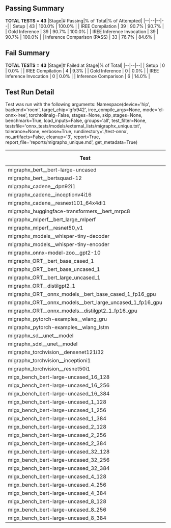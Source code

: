 ## Passing Summary

**TOTAL TESTS = 43**
|Stage|# Passing|% of Total|% of Attempted|
|--|--|--|--|
| Setup | 43 | 100.0% | 100.0% |
| IREE Compilation | 39 | 90.7% | 90.7% |
| Gold Inference | 39 | 90.7% | 100.0% |
| IREE Inference Invocation | 39 | 90.7% | 100.0% |
| Inference Comparison (PASS) | 33 | 76.7% | 84.6% |
## Fail Summary

**TOTAL TESTS = 43**
|Stage|# Failed at Stage|% of Total|
|--|--|--|
| Setup | 0 | 0.0% |
| IREE Compilation | 4 | 9.3% |
| Gold Inference | 0 | 0.0% |
| IREE Inference Invocation | 0 | 0.0% |
| Inference Comparison | 6 | 14.0% |
## Test Run Detail
Test was run with the following arguments:
Namespace(device='hip', backend='rocm', target_chip='gfx942', iree_compile_args=None, mode='cl-onnx-iree', torchtolinalg=False, stages=None, skip_stages=None, benchmark=True, load_inputs=False, groups='all', test_filter=None, testsfile='onnx_tests/models/external_lists/migraphx_unique.txt', tolerance=None, verbose=True, rundirectory='./test-onnx', no_artifacts=False, cleanup='3', report=True, report_file='reports/migraphx_unique.md', get_metadata=True)

| Test | Exit Status | Mean Benchmark Time (ms) | Notes |
|--|--|--|--|
| migraphx_bert__bert-large-uncased | PASS | 19.226058961001332 | |
| migraphx_bert__bertsquad-12 | compilation | None | |
| migraphx_cadene__dpn92i1 | PASS | 3.7192380572365327 | |
| migraphx_cadene__inceptionv4i16 | PASS | 27.025943795123542 | |
| migraphx_cadene__resnext101_64x4di1 | PASS | 4.371678866057967 | |
| migraphx_huggingface-transformers__bert_mrpc8 | PASS | 7.213002989172107 | |
| migraphx_mlperf__bert_large_mlperf | Numerics | 27.037612559536516 | |
| migraphx_mlperf__resnet50_v1 | Numerics | 13.923414604505524 | |
| migraphx_models__whisper-tiny-decoder | PASS | 39.671656917090765 | |
| migraphx_models__whisper-tiny-encoder | Numerics | 125.24763770246257 | |
| migraphx_onnx-model-zoo__gpt2-10 | compilation | None | |
| migraphx_ORT__bert_base_cased_1 | PASS | 154.4605705809469 | |
| migraphx_ORT__bert_base_uncased_1 | PASS | 116.00201406205694 | |
| migraphx_ORT__bert_large_uncased_1 | PASS | 523.68692914024 | |
| migraphx_ORT__distilgpt2_1 | PASS | 68.34990251033257 | |
| migraphx_ORT__onnx_models__bert_base_cased_1_fp16_gpu | Numerics | 74.55862003068128 | |
| migraphx_ORT__onnx_models__bert_large_uncased_1_fp16_gpu | Numerics | 296.78893267797923 | |
| migraphx_ORT__onnx_models__distilgpt2_1_fp16_gpu | Numerics | 34.137312144351505 | |
| migraphx_pytorch-examples__wlang_gru | PASS | 19.668753395226222 | |
| migraphx_pytorch-examples__wlang_lstm | PASS | 6.833425888471004 | |
| migraphx_sd__unet__model | import_model | None | |
| migraphx_sdxl__unet__model | import_model | None | |
| migraphx_torchvision__densenet121i32 | PASS | 17.65418754075654 | |
| migraphx_torchvision__inceptioni1 | PASS | 4.352191600273021 | |
| migraphx_torchvision__resnet50i1 | PASS | 3.1329954556982824 | |
| migx_bench_bert-large-uncased_16_128 | PASS | 52.450535950274805 | |
| migx_bench_bert-large-uncased_16_256 | PASS | 38.94422600839149 | |
| migx_bench_bert-large-uncased_16_384 | PASS | 57.79984427822961 | |
| migx_bench_bert-large-uncased_1_128 | PASS | 12.262117213987073 | |
| migx_bench_bert-large-uncased_1_256 | PASS | 12.584930364807535 | |
| migx_bench_bert-large-uncased_1_384 | PASS | 19.231041322065582 | |
| migx_bench_bert-large-uncased_2_128 | PASS | 28.502379838998113 | |
| migx_bench_bert-large-uncased_2_256 | PASS | 19.4064472431179 | |
| migx_bench_bert-large-uncased_2_384 | PASS | 19.938202049317105 | |
| migx_bench_bert-large-uncased_32_128 | PASS | 37.59720856160448 | |
| migx_bench_bert-large-uncased_32_256 | PASS | 73.30542826869835 | |
| migx_bench_bert-large-uncased_32_384 | PASS | 109.98833828812671 | |
| migx_bench_bert-large-uncased_4_128 | PASS | 19.413072609394373 | |
| migx_bench_bert-large-uncased_4_256 | PASS | 20.495263482991827 | |
| migx_bench_bert-large-uncased_4_384 | PASS | 24.08524318972881 | |
| migx_bench_bert-large-uncased_8_128 | PASS | 20.804005044434838 | |
| migx_bench_bert-large-uncased_8_256 | PASS | 27.493519190077976 | |
| migx_bench_bert-large-uncased_8_384 | PASS | 34.338762303666456 | |
